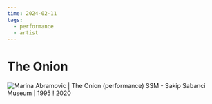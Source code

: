 ```yaml
---
time: 2024-02-11
tags:
  - performance
  - artist
---
```

# The Onion

![Marina Abramovic | The Onion (performance) SSM - Sakip Sabanci Museum | 1995 ! 2020](https://youtu.be/1KBkYdqlVYk?si=PfoQCfzpihINr0FP)


